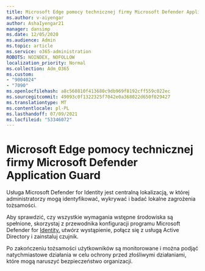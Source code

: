 ```yaml
---
title: Microsoft Edge pomocy technicznej firmy Microsoft Defender Application Guard
ms.author: v-aiyengar
author: AshaIyengar21
manager: dansimp
ms.date: 12/05/2020
ms.audience: Admin
ms.topic: article
ms.service: o365-administration
ROBOTS: NOINDEX, NOFOLLOW
localization_priority: Normal
ms.collection: Adm_O365
ms.custom:
- "9004024"
- "7090"
ms.openlocfilehash: a8c560810f413680c9db969f8192cff559c022ec
ms.sourcegitcommit: 49093c0f1322325f7042e0a368022d650f029427
ms.translationtype: MT
ms.contentlocale: pl-PL
ms.lasthandoff: 07/09/2021
ms.locfileid: "53346072"
---
```

# <a name="microsoft-edges-support-for-microsoft-defender-application-guard"></a>Microsoft Edge pomocy technicznej firmy Microsoft Defender Application Guard

Usługa Microsoft Defender for Identity jest centralną lokalizacją, w której administratorzy mogą identyfikować, wykrywać i badać lokalne zagrożenia tożsamości. 

Aby sprawdzić, czy wszystkie wymagania wstępne środowiska są spełnione, skorzystaj z przewodnika konfiguracji programu Microsoft Defender for [Identity.](https://admin.microsoft.com/AdminPortal/Home?#/modernonboarding/microsoftdefenderforidentitysetupguide) utwórz wystąpienie, połącz się z usługą Active Directory i zainstaluj czujnik. 

Po zakończeniu tożsamości użytkowników są monitorowane i można podjąć natychmiastowe działania w celu ochrony przed złośliwymi działaniami, które mogą naruszyć bezpieczeństwo organizacji.
